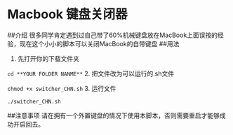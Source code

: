 Macbook 键盘关闭器
=================
##介绍
很多同学肯定遇到过自己带了60%机械键盘放在MacBook上面误按的经验，现在这个小小的脚本可以关闭MacBook的自带键盘
##用法
1. 先打开你的下载文件夹

  `cd **YOUR FOLDER NANME**`
2. 把文件改为可以运行的.sh文件

  `chmod +x switcher_CHN.sh`
3. 运行文件

  `./switcher_CHN.sh`

##注意事项
请在拥有一个外置键盘的情况下使用本脚本，否则需要重启才能够成功开启回去。
